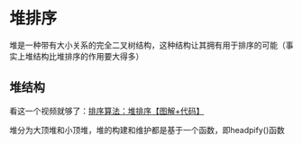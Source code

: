 # 堆排序

堆是一种带有大小关系的完全二叉树结构，这种结构让其拥有用于排序的可能（事实上堆结构比堆排序的作用要大得多）

## 堆结构

看这一个视频就够了：[排序算法：堆排序【图解+代码】](https://www.bilibili.com/video/BV1fp4y1D7cj/?spm_id_from=333.337.search-card.all.click&vd_source=2cb4eb8b99629d942421bfd0843ee608)

堆分为大顶堆和小顶堆，堆的构建和维护都是基于一个函数，即headpify()函数

~~~c++

~~~



